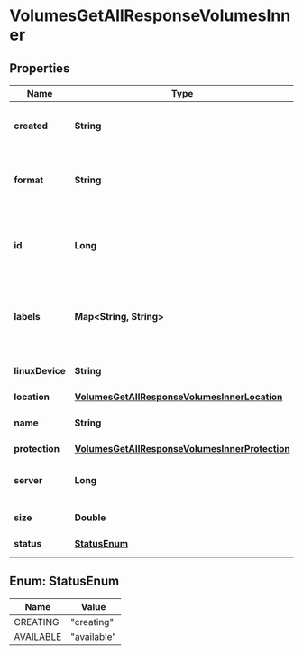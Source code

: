 

# VolumesGetAllResponseVolumesInner


## Properties

| Name | Type | Description | Notes |
|------------ | ------------- | ------------- | -------------|
|**created** | **String** | Point in time when the Resource was created (in ISO-8601 format). |  |
|**format** | **String** | Filesystem of the Volume if formatted on creation, null if not formatted on creation |  |
|**id** | **Long** | ID of the Resource. Limited to 52 bits to ensure compatibility with JSON double precision floats.  |  |
|**labels** | **Map&lt;String, String&gt;** | User-defined labels (&#x60;key/value&#x60; pairs) for the Resource. For more information, see \&quot;[Labels](https://docs.hetzner.cloud)\&quot;.  |  |
|**linuxDevice** | **String** | Device path on the file system for the Volume |  |
|**location** | [**VolumesGetAllResponseVolumesInnerLocation**](VolumesGetAllResponseVolumesInnerLocation.md) |  |  |
|**name** | **String** | Name of the Resource. Must be unique per Project. |  |
|**protection** | [**VolumesGetAllResponseVolumesInnerProtection**](VolumesGetAllResponseVolumesInnerProtection.md) |  |  |
|**server** | **Long** | ID of the Server the Volume is attached to, null if it is not attached at all |  |
|**size** | **Double** | Size in GB of the Volume |  |
|**status** | [**StatusEnum**](#StatusEnum) | Current status of the Volume |  |



## Enum: StatusEnum

| Name | Value |
|---- | -----|
| CREATING | &quot;creating&quot; |
| AVAILABLE | &quot;available&quot; |



